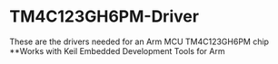 # TM4C123GH6PM-Driver
These are the drivers needed for an Arm MCU TM4C123GH6PM chip 
**Works with Keil Embedded Development Tools for Arm

